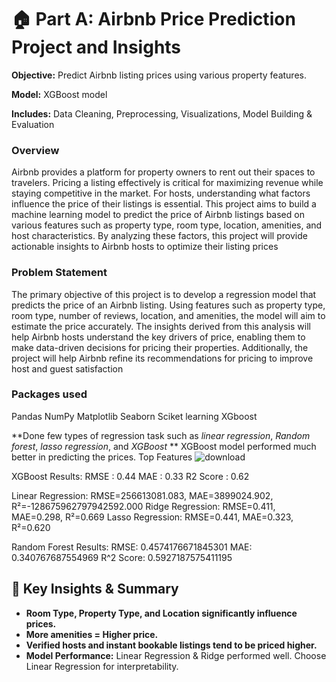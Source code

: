 # 🏠 Part A: Airbnb Price Prediction Project and Insights

**Objective:** Predict Airbnb listing prices using various property features.

**Model:** XGBoost model

**Includes:** Data Cleaning, Preprocessing, Visualizations, Model Building & Evaluation

 ### Overview
 Airbnb provides a platform for property owners to rent out their spaces to travelers. Pricing a
 listing effectively is critical for maximizing revenue while staying competitive in the market.
 For hosts, understanding what factors influence the price of their listings is essential.
 This project aims to build a machine learning model to predict the price of Airbnb listings
 based on various features such as property type, room type, location, amenities, and host
 characteristics. By analyzing these factors, this project will provide actionable insights to
 Airbnb hosts to optimize their listing prices

 ### Problem Statement
 The primary objective of this project is to develop a regression model that predicts the price
 of an Airbnb listing. Using features such as property type, room type, number of reviews,
 location, and amenities, the model will aim to estimate the price accurately.
 The insights derived from this analysis will help Airbnb hosts understand the key drivers of
 price, enabling them to make data-driven decisions for pricing their properties. Additionally,
 the project will help Airbnb refine its recommendations for pricing to improve host and guest
 satisfaction

 ### Packages used
 Pandas
 NumPy
 Matplotlib
 Seaborn
 Sciket learning
 XGboost 

 **Done few types of regression task such as *linear regression*, *Random forest*, *lasso regression*, and *XGBoost* **
 XGBoost model performed much better in predicting the prices.
 Top Features ![download](https://github.com/user-attachments/assets/3c05620f-63ef-413f-a21f-68aff3d74671)

 XGBoost Results:
 RMSE : 0.44
MAE  : 0.33
R2 Score : 0.62

 Linear Regression: RMSE=256613081.083, MAE=3899024.902, R²=-128675962797942592.000
Ridge Regression:  RMSE=0.411, MAE=0.298, R²=0.669
Lasso Regression:  RMSE=0.441, MAE=0.323, R²=0.620

Random Forest Results:
RMSE: 0.4574176671845301
MAE: 0.340767687554969
R^2 Score: 0.5927187575411195

## 📌 Key Insights & Summary
- **Room Type, Property Type, and Location significantly influence prices.**
- **More amenities = Higher price.**
- **Verified hosts and instant bookable listings tend to be priced higher.**
- **Model Performance:** Linear Regression & Ridge performed well. Choose Linear Regression for interpretability.

